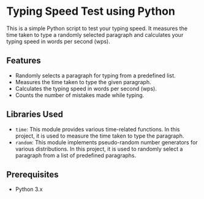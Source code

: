 # Typing Speed Test using Python
This is a simple Python script to test your typing speed. It measures the time taken to type a randomly selected paragraph and calculates your typing speed in words per second (wps).

## Features

- Randomly selects a paragraph for typing from a predefined list.
- Measures the time taken to type the given paragraph.
- Calculates the typing speed in words per second (wps).
- Counts the number of mistakes made while typing.

## Libraries Used

- `time`: This module provides various time-related functions. In this project, it is used to measure the time taken to type the paragraph.
- `random`: This module implements pseudo-random number generators for various distributions. In this project, it is used to randomly select a paragraph from a list of predefined paragraphs.

## Prerequisites

- Python 3.x
